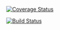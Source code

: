 [![Coverage Status](https://coveralls.io/repos/github/aalawy/c4cs-w18-rpn/badge.svg?branch=master)](https://coveralls.io/github/aalawy/c4cs-w18-rpn?branch=master)

[![Build Status](https://travis-ci.org/aalawy/c4cs-w18-rpn.svg?branch=master)](https://travis-ci.org/aalawy/c4cs-w18-rpn)
